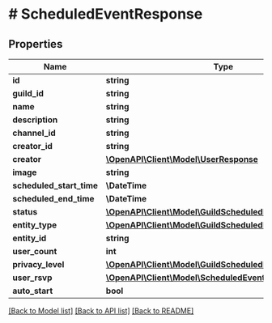 # # ScheduledEventResponse

## Properties

Name | Type | Description | Notes
------------ | ------------- | ------------- | -------------
**id** | **string** |  |
**guild_id** | **string** |  |
**name** | **string** |  |
**description** | **string** |  | [optional]
**channel_id** | **string** |  | [optional]
**creator_id** | **string** |  | [optional]
**creator** | [**\OpenAPI\Client\Model\UserResponse**](UserResponse.md) |  | [optional]
**image** | **string** |  | [optional]
**scheduled_start_time** | **\DateTime** |  |
**scheduled_end_time** | **\DateTime** |  | [optional]
**status** | [**\OpenAPI\Client\Model\GuildScheduledEventStatuses**](GuildScheduledEventStatuses.md) |  |
**entity_type** | [**\OpenAPI\Client\Model\GuildScheduledEventEntityTypes**](GuildScheduledEventEntityTypes.md) |  |
**entity_id** | **string** |  | [optional]
**user_count** | **int** |  | [optional]
**privacy_level** | [**\OpenAPI\Client\Model\GuildScheduledEventPrivacyLevels**](GuildScheduledEventPrivacyLevels.md) |  |
**user_rsvp** | [**\OpenAPI\Client\Model\ScheduledEventUserResponse**](ScheduledEventUserResponse.md) |  | [optional]
**auto_start** | **bool** |  |

[[Back to Model list]](../../README.md#models) [[Back to API list]](../../README.md#endpoints) [[Back to README]](../../README.md)
